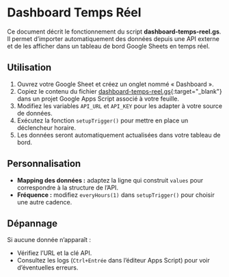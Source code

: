 # Dashboard Temps Réel

Ce document décrit le fonctionnement du script **dashboard-temps-reel.gs**. Il permet d’importer automatiquement des données depuis une API externe et de les afficher dans un tableau de bord Google Sheets en temps réel.

## Utilisation

1. Ouvrez votre Google Sheet et créez un onglet nommé « Dashboard ».
2. Copiez le contenu du fichier [dashboard-temps-reel.gs](https://github.com/BoostYourLife/google-sheets-automation-scripts/blob/main/scripts/dashboard-temps-reel.gs){:target="_blank"} dans un projet Google Apps Script associé à votre feuille.
3. Modifiez les variables `API_URL` et `API_KEY` pour les adapter à votre source de données.
4. Exécutez la fonction `setupTrigger()` pour mettre en place un déclencheur horaire.
5. Les données seront automatiquement actualisées dans votre tableau de bord.

## Personnalisation

- **Mapping des données :** adaptez la ligne qui construit `values` pour correspondre à la structure de l’API.
- **Fréquence :** modifiez `everyHours(1)` dans `setupTrigger()` pour choisir une autre cadence.

## Dépannage

Si aucune donnée n’apparaît :

- Vérifiez l’URL et la clé API.
- Consultez les logs (`Ctrl+Entrée` dans l’éditeur Apps Script) pour voir d’éventuelles erreurs.